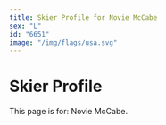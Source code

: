 ```yaml
---
title: Skier Profile for Novie McCabe
sex: "L"
id: "6651"
image: "/img/flags/usa.svg" 
---
```


# Skier Profile

This page is for: Novie McCabe.
    